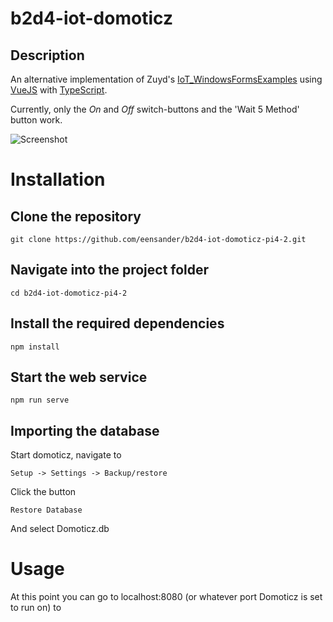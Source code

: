 # b2d4-iot-domoticz

## Description

An alternative implementation of Zuyd's [IoT_WindowsFormsExamples](https://github.com/ZuydUniversity/B2D4_Voorbeelden/tree/master/IoT_WindowsFormsExamples) using [VueJS](https://vuejs.org/) with [TypeScript](https://www.typescriptlang.org/).

Currently, only the _On_ and _Off_ switch-buttons and the 'Wait 5 Method' button work.

![Screenshot](https://i.imgur.com/UuOS1qD.png)

# Installation
## Clone the repository
```
git clone https://github.com/eensander/b2d4-iot-domoticz-pi4-2.git
```
## Navigate into the project folder
```
cd b2d4-iot-domoticz-pi4-2
```

## Install the required dependencies
```
npm install
```

## Start the web service
```
npm run serve
```

## Importing the database
Start domoticz, navigate to 
```
Setup -> Settings -> Backup/restore
```
Click the button
```
Restore Database
```
And select Domoticz.db

# Usage

At this point you can go to localhost:8080 (or whatever port Domoticz is set to run on) to 
